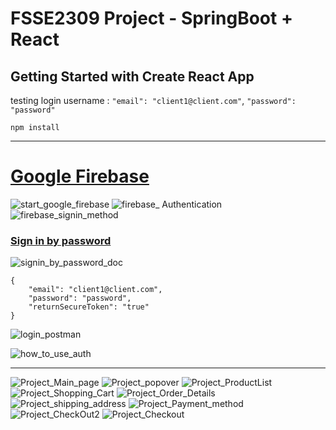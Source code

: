 # FSSE2309 Project - SpringBoot + React

## Getting Started with Create React App

testing login username :
`"email": "client1@client.com"`,
`"password": "password"`


`npm install`

--- 
# [Google Firebase](https://firebase.google.com/?hl=zh-cn )

![start_google_firebase](https://hackmd.io/_uploads/B10zh_p8p.png)
![firebase_ Authentication](https://hackmd.io/_uploads/S18I3dTIa.png)
![firebase_signin_method](https://hackmd.io/_uploads/Bkp_2Oa86.png)


### [Sign in by password](https://firebase.google.com/docs/reference/rest/auth)
![signin_by_password_doc](https://hackmd.io/_uploads/rkh_pOT8p.png)

```javascript=
{
    "email": "client1@client.com",
    "password": "password",
    "returnSecureToken": "true"
}
```

![login_postman](https://hackmd.io/_uploads/HyV2a_T8T.png)

![how_to_use_auth](https://hackmd.io/_uploads/rkXAJtpUT.png)

---
![Project_Main_page](https://hackmd.io/_uploads/H1-E-CWOa.png)
![Project_popover](https://hackmd.io/_uploads/Hyy4-R-_a.png)
![Project_ProductList](https://hackmd.io/_uploads/SyZE-R-da.png)
![Project_Shopping_Cart](https://hackmd.io/_uploads/Syx4ZC-ua.png)
![Project_Order_Details](https://hackmd.io/_uploads/B167-CW_a.png)
![Project_shipping_address](https://hackmd.io/_uploads/rJyE-0bd6.png)
![Project_Payment_method](https://hackmd.io/_uploads/B11EZCZua.png)
![Project_CheckOut2](https://hackmd.io/_uploads/rJy4WRZ_p.png)
![Project_Checkout](https://hackmd.io/_uploads/H1TQbC-O6.png)






